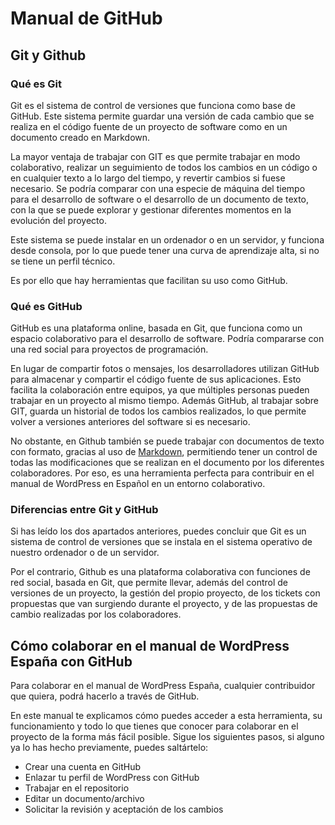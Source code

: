 # Manual de GitHub

## Git y Github

### Qué es Git

Git es el sistema de control de versiones que funciona como base de GitHub. Este sistema permite guardar una versión de cada cambio que se realiza en el código fuente de un proyecto de software como en un documento creado en Markdown.

La mayor ventaja de trabajar con GIT es que permite trabajar en modo colaborativo, realizar un seguimiento de todos los cambios en un código o en cualquier texto a lo largo del tiempo, y revertir cambios si fuese necesario. Se podría comparar con una especie de máquina del tiempo para el desarrollo de software o el desarrollo de un documento de texto, con la que se puede explorar y gestionar diferentes momentos en la evolución del proyecto.

Este sistema se puede instalar en un ordenador o en un servidor, y funciona desde consola, por lo que puede tener una curva de aprendizaje alta, si no se tiene un perfil técnico. 

Es por ello que hay herramientas que facilitan su uso como GitHub.

### Qué es GitHub

GitHub es una plataforma online, basada en Git, que funciona como un espacio colaborativo para el desarrollo de software. Podría compararse con una red social para proyectos de programación. 

En lugar de compartir fotos o mensajes, los desarrolladores utilizan GitHub para almacenar y compartir el código fuente de sus aplicaciones. Esto facilita la colaboración entre equipos, ya que múltiples personas pueden trabajar en un proyecto al mismo tiempo. Además GitHub, al trabajar sobre GIT, guarda un historial de todos los cambios realizados, lo que permite volver a versiones anteriores del software si es necesario. 

No obstante, en Github también se puede trabajar con documentos de texto con formato, gracias al uso de [Markdown](https://es.wordpress.org/team/handbook/manuales/markdown/), permitiendo tener un control de todas las modificaciones que se realizan en el documento por los diferentes colaboradores. Por eso, es una herramienta perfecta para contribuir en el manual de WordPress en Español en un entorno colaborativo.

### Diferencias entre Git y GitHub

Si has leído los dos apartados anteriores, puedes concluir que Git es un sistema de control de versiones que se instala en el sistema operativo de nuestro ordenador o de un servidor.

Por el contrario, Github es una plataforma colaborativa con funciones de red social, basada en Git, que permite llevar, además del control de versiones de un proyecto, la gestión del propio proyecto, de los tickets con propuestas que van surgiendo durante el proyecto, y de las propuestas de cambio realizadas por los colaboradores.

## Cómo colaborar en el manual de WordPress España con GitHub

Para colaborar en el manual de WordPress España, cualquier contribuidor que quiera, podrá hacerlo a través de GitHub.

En este manual te explicamos cómo puedes acceder a esta herramienta, su funcionamiento y todo lo que tienes que conocer para colaborar en el proyecto de la forma más fácil posible. Sigue los siguientes pasos, si alguno ya lo has hecho previamente, puedes saltártelo:

- Crear una cuenta en GitHub
- Enlazar tu perfil de WordPress con GitHub
- Trabajar en el repositorio
- Editar un documento/archivo
- Solicitar la revisión y aceptación de los cambios